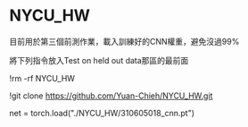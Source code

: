 # NYCU_HW

目前用於第三個前測作業，載入訓練好的CNN權重，避免沒過99%

將下列指令放入Test on held out data那區的最前面

!rm -rf NYCU_HW

!git clone https://github.com/Yuan-Chieh/NYCU_HW.git

net = torch.load("./NYCU_HW/310605018_cnn.pt")
